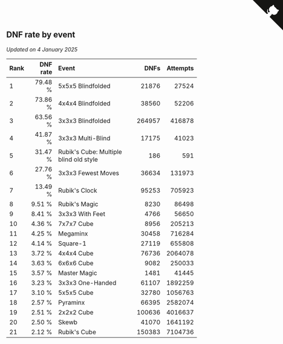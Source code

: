 ## DNF rate by event

*Updated on  4 January 2025*

| Rank | DNF rate | Event | DNFs | Attempts |
| :--- | ---: | :--- | ---: | ---: |
| 1 | 79.48 % | 5x5x5 Blindfolded | 21876 | 27524 |
| 2 | 73.86 % | 4x4x4 Blindfolded | 38560 | 52206 |
| 3 | 63.56 % | 3x3x3 Blindfolded | 264957 | 416878 |
| 4 | 41.87 % | 3x3x3 Multi-Blind | 17175 | 41023 |
| 5 | 31.47 % | Rubik's Cube: Multiple blind old style | 186 | 591 |
| 6 | 27.76 % | 3x3x3 Fewest Moves | 36634 | 131973 |
| 7 | 13.49 % | Rubik's Clock | 95253 | 705923 |
| 8 | 9.51 % | Rubik's Magic | 8230 | 86498 |
| 9 | 8.41 % | 3x3x3 With Feet | 4766 | 56650 |
| 10 | 4.36 % | 7x7x7 Cube | 8956 | 205213 |
| 11 | 4.25 % | Megaminx | 30458 | 716284 |
| 12 | 4.14 % | Square-1 | 27119 | 655808 |
| 13 | 3.72 % | 4x4x4 Cube | 76736 | 2064078 |
| 14 | 3.63 % | 6x6x6 Cube | 9082 | 250033 |
| 15 | 3.57 % | Master Magic | 1481 | 41445 |
| 16 | 3.23 % | 3x3x3 One-Handed | 61107 | 1892259 |
| 17 | 3.10 % | 5x5x5 Cube | 32780 | 1056763 |
| 18 | 2.57 % | Pyraminx | 66395 | 2582074 |
| 19 | 2.51 % | 2x2x2 Cube | 100636 | 4016637 |
| 20 | 2.50 % | Skewb | 41070 | 1641192 |
| 21 | 2.12 % | Rubik's Cube | 150383 | 7104736 |


<a href="https://github.com/JustinTimeCuber/wca_statistics" class="github-corner" aria-label="View source on Github"><svg width="80" height="80" viewBox="0 0 250 250" style="fill:#151513; color:#fff; position: absolute; top: 0; border: 0; right: 0;" aria-hidden="true"><path d="M0,0 L115,115 L130,115 L142,142 L250,250 L250,0 Z"></path><path d="M128.3,109.0 C113.8,99.7 119.0,89.6 119.0,89.6 C122.0,82.7 120.5,78.6 120.5,78.6 C119.2,72.0 123.4,76.3 123.4,76.3 C127.3,80.9 125.5,87.3 125.5,87.3 C122.9,97.6 130.6,101.9 134.4,103.2" fill="currentColor" style="transform-origin: 130px 106px;" class="octo-arm"></path><path d="M115.0,115.0 C114.9,115.1 118.7,116.5 119.8,115.4 L133.7,101.6 C136.9,99.2 139.9,98.4 142.2,98.6 C133.8,88.0 127.5,74.4 143.8,58.0 C148.5,53.4 154.0,51.2 159.7,51.0 C160.3,49.4 163.2,43.6 171.4,40.1 C171.4,40.1 176.1,42.5 178.8,56.2 C183.1,58.6 187.2,61.8 190.9,65.4 C194.5,69.0 197.7,73.2 200.1,77.6 C213.8,80.2 216.3,84.9 216.3,84.9 C212.7,93.1 206.9,96.0 205.4,96.6 C205.1,102.4 203.0,107.8 198.3,112.5 C181.9,128.9 168.3,122.5 157.7,114.1 C157.9,116.9 156.7,120.9 152.7,124.9 L141.0,136.5 C139.8,137.7 141.6,141.9 141.8,141.8 Z" fill="currentColor" class="octo-body"></path></svg></a><style>.github-corner:hover .octo-arm{animation:octocat-wave 560ms ease-in-out}@keyframes octocat-wave{0%,100%{transform:rotate(0)}20%,60%{transform:rotate(-25deg)}40%,80%{transform:rotate(10deg)}}@media (max-width:500px){.github-corner:hover .octo-arm{animation:none}.github-corner .octo-arm{animation:octocat-wave 560ms ease-in-out}}</style>
